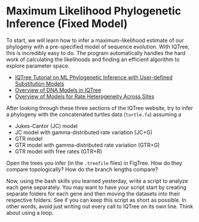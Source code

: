 # Maximum Likelihood Phylogenetic Inference (Fixed Model)

To start, we will learn how to infer a maximum-likelihood estimate of our phylogeny with a pre-specified model of sequence evolution. With IQTree, this is incredibly easy to do. The program automatically handles the hard work of calculating the likelihoods and finding an efficient algorithm to explore parameter space.

- [IQTree Tutorial on ML Phylogenetic Inference with User-defined Substitution Models](http://www.iqtree.org/doc/Advanced-Tutorial#user-defined-substitution-models)
- [Overview of DNA Models in IQTree](http://www.iqtree.org/doc/Substitution-Models#dna-models)
- [Overview of Models for Rate Heterogeneity Across Sites](http://www.iqtree.org/doc/Substitution-Models#rate-heterogeneity-across-sites)

After looking through these three sections of the IQTree website, try to infer a phylogeny with the concatenated turtles data (`turtle.fa`) assuming a 

- Jukes-Cantor (JC) model
- JC model with gamma-distributed rate variation (JC+G)
- GTR model
- GTR model with gamma-distributed rate variation (GTR+G)
- GTR model with free rates (GTR+R)

Open the trees you infer (in the `.treefile` files) in FigTree. How do they compare topologically? How do the branch lengths compare?

Now, using the bash skills you learned yesterday, write a script to analyze each gene separately. You may want to have your script start by creating separate folders for each gene and then moving the datasets into their respective folders. See if you can keep this script as short as possible. In other words, avoid just writing out every call to IQTree on its own line. Think about using a loop.
